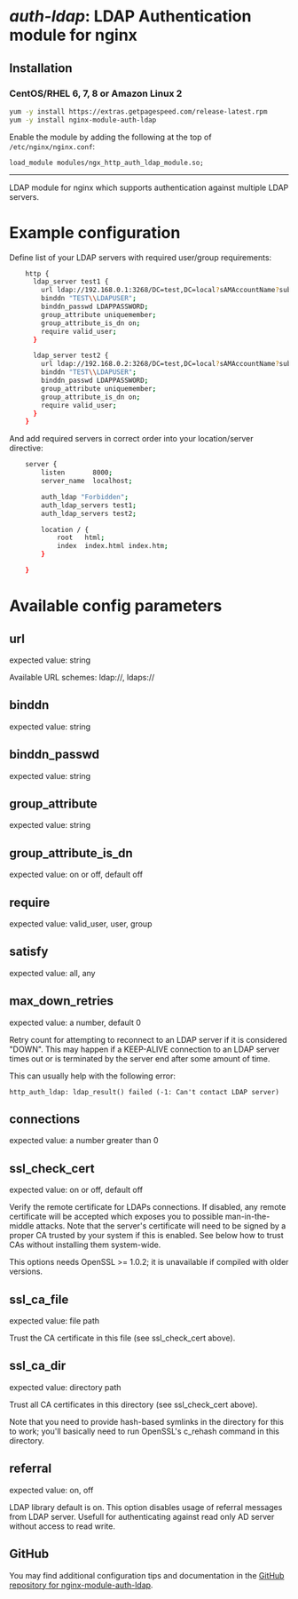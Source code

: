 # _auth-ldap_: LDAP Authentication module for nginx


## Installation

### CentOS/RHEL 6, 7, 8 or Amazon Linux 2

```bash
yum -y install https://extras.getpagespeed.com/release-latest.rpm
yum -y install nginx-module-auth-ldap
```

Enable the module by adding the following at the top of `/etc/nginx/nginx.conf`:

    load_module modules/ngx_http_auth_ldap_module.so;

<hr />

LDAP module for nginx which supports authentication against multiple
LDAP servers.

# Example configuration

Define list of your LDAP servers with required user/group requirements:

``` bash
    http {
      ldap_server test1 {
        url ldap://192.168.0.1:3268/DC=test,DC=local?sAMAccountName?sub?(objectClass=person);
        binddn "TEST\\LDAPUSER";
        binddn_passwd LDAPPASSWORD;
        group_attribute uniquemember;
        group_attribute_is_dn on;
        require valid_user;
      }

      ldap_server test2 {
        url ldap://192.168.0.2:3268/DC=test,DC=local?sAMAccountName?sub?(objectClass=person);
        binddn "TEST\\LDAPUSER";
        binddn_passwd LDAPPASSWORD;
        group_attribute uniquemember;
        group_attribute_is_dn on;
        require valid_user;
      }
    }
```

And add required servers in correct order into your location/server
directive:

``` bash
    server {
        listen       8000;
        server_name  localhost;

        auth_ldap "Forbidden";
        auth_ldap_servers test1;
        auth_ldap_servers test2;

        location / {
            root   html;
            index  index.html index.htm;
        }

    }
```

# Available config parameters

## url

expected value: string

Available URL schemes: ldap://, ldaps://

## binddn

expected value: string

## binddn\_passwd

expected value: string

## group\_attribute

expected value: string

## group\_attribute\_is\_dn

expected value: on or off, default off

## require

expected value: valid\_user, user, group

## satisfy

expected value: all, any

## max\_down\_retries

expected value: a number, default 0

Retry count for attempting to reconnect to an LDAP server if it is
considered "DOWN". This may happen if a KEEP-ALIVE connection to an LDAP
server times out or is terminated by the server end after some amount of
time.

This can usually help with the following error:

    http_auth_ldap: ldap_result() failed (-1: Can't contact LDAP server)

## connections

expected value: a number greater than 0

## ssl\_check\_cert

expected value: on or off, default off

Verify the remote certificate for LDAPs connections. If disabled, any
remote certificate will be accepted which exposes you to possible
man-in-the-middle attacks. Note that the server's certificate will need
to be signed by a proper CA trusted by your system if this is enabled.
See below how to trust CAs without installing them system-wide.

This options needs OpenSSL \>= 1.0.2; it is unavailable if compiled with
older versions.

## ssl\_ca\_file

expected value: file path

Trust the CA certificate in this file (see ssl\_check\_cert above).

## ssl\_ca\_dir

expected value: directory path

Trust all CA certificates in this directory (see ssl\_check\_cert
above).

Note that you need to provide hash-based symlinks in the directory for
this to work; you'll basically need to run OpenSSL's c\_rehash command
in this directory.

## referral

expected value: on, off

LDAP library default is on. This option disables usage of referral
messages from LDAP server. Usefull for authenticating against read only
AD server without access to read write.

## GitHub

You may find additional configuration tips and documentation in the [GitHub repository for 
nginx-module-auth-ldap](https://github.com/dvershinin/nginx-auth-ldap).
